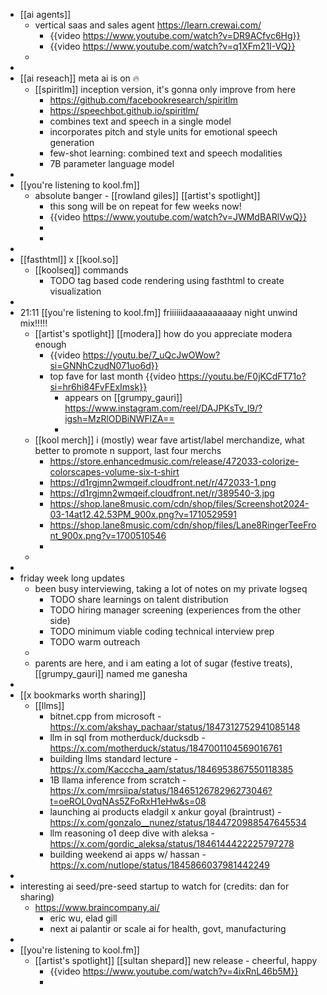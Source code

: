 - [[ai agents]]
	- vertical saas and sales agent https://learn.crewai.com/
		- {{video https://www.youtube.com/watch?v=DR9ACfvc6Hg}}
		- {{video https://www.youtube.com/watch?v=q1XFm21I-VQ}}
	-
-
- [[ai reseach]] meta ai is on 🔥
	- [[spiritlm]] inception version, it's gonna only improve from here
		- https://github.com/facebookresearch/spiritlm
		- https://speechbot.github.io/spiritlm/
		- combines text and speech in a single model
		- incorporates pitch and style units for emotional speech generation
		- few-shot learning: combined text and speech modalities
		- 7B parameter language model
-
- [[you're listening to kool.fm]]
	- absolute banger - [[rowland giles]] [[artist's spotlight]]
		- this song will be on repeat for few weeks now!
		- {{video https://www.youtube.com/watch?v=JWMdBARlVwQ}}
		-
		-
-
- [[fasthtml]] x [[kool.so]]
	- [[koolseq]] commands
		- TODO tag based code rendering using fasthtml to create visualization
-
- 21:11 [[you're listening to kool.fm]] friiiiiidaaaaaaaaaay night unwind mix!!!!!
	- [[artist's spotlight]] [[modera]] how do you appreciate modera enough
		- {{video https://youtu.be/7_uQcJwOWow?si=GNNhCzudN071uo6d}}
		- top fave for last month {{video https://youtu.be/F0jKCdFT71o?si=hr6hi84FvFExImsk}}
			- appears on [[grumpy_gauri]] https://www.instagram.com/reel/DAJPKsTv_l9/?igsh=MzRlODBiNWFlZA==
			-
	- [[kool merch]] i (mostly) wear fave artist/label merchandize, what better to promote n support, last four merchs
		- https://store.enhancedmusic.com/release/472033-colorize-colorscapes-volume-six-t-shirt
		- https://d1rgjmn2wmqeif.cloudfront.net/r/472033-1.png
		- https://d1rgjmn2wmqeif.cloudfront.net/r/389540-3.jpg
		- https://shop.lane8music.com/cdn/shop/files/Screenshot2024-03-14at12.42.53PM_900x.png?v=1710529591
		- https://shop.lane8music.com/cdn/shop/files/Lane8RingerTeeFront_900x.png?v=1700510546
		-
	-
-
- friday week long updates
	- been busy interviewing, taking a lot of notes on my private logseq
		- TODO share learnings on talent distribution
		- TODO hiring manager screening (experiences from the other side)
		- TODO minimum viable coding technical interview prep
		- TODO warm outreach
	-
	- parents are here, and i am eating a lot of sugar (festive treats), [[grumpy_gauri]] named me ganesha
-
- [[x bookmarks worth sharing]]
	- [[llms]]
		- bitnet.cpp from microsoft - https://x.com/akshay_pachaar/status/1847312752941085148
		- llm in sql from motherduck/ducksdb - https://x.com/motherduck/status/1847001104569016761
		- building llms standard lecture - https://x.com/Kacccha_aam/status/1846953867550118385
		- 1B llama inference from scratch - https://x.com/mrsiipa/status/1846512678296273046?t=oeROL0vqNAs5ZFoRxH1eHw&s=08
		- launching ai products eladgil x ankur goyal (braintrust) - https://x.com/gonzalo__nunez/status/1844720988547645534
		- llm reasoning o1 deep dive with aleksa - https://x.com/gordic_aleksa/status/1846144422225797278
		- building weekend ai apps w/ hassan - https://x.com/nutlope/status/1845866037981442249
-
- interesting ai seed/pre-seed startup to watch for (credits: dan for sharing)
	- https://www.braincompany.ai/
		- eric wu, elad gill
		- next ai palantir or scale ai for health, govt, manufacturing
-
- [[you're listening to kool.fm]]
	- [[artist's spotlight]] [[sultan shepard]] new release - cheerful, happy
		- {{video https://www.youtube.com/watch?v=4ixRnL46b5M}}
		-